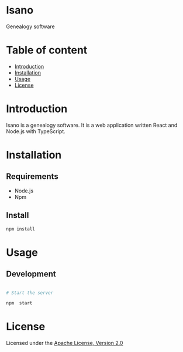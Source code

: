 # Isano

Genealogy software

# Table of content

- [Introduction](#introduction)
- [Installation](#installation)
- [Usage](#usage)
- [License](#license)

# Introduction

Isano is a genealogy software. It is a web application written React and Node.js with TypeScript.

# Installation

## Requirements

- Node.js
- Npm

## Install

```bash
npm install
```

# Usage

## Development

```bash

# Start the server

npm  start
```

# License

Licensed under the [Apache License, Version 2.0](http://www.apache.org/licenses/LICENSE-2.0)
